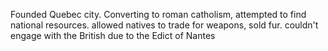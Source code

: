 Founded Quebec city. Converting to roman catholism, attempted to find national resources. allowed natives to trade for weapons, sold fur. couldn't engage with the British due to the Edict of Nantes